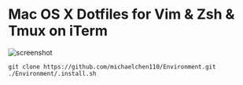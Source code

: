 # Mac OS X Dotfiles for Vim & Zsh & Tmux on iTerm

![screenshot](https://user-images.githubusercontent.com/4122766/28754588-f09c61d8-757a-11e7-876d-7ff33535d57f.png)

```
git clone https://github.com/michaelchen110/Environment.git
./Environment/.install.sh
```
